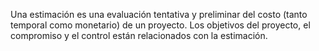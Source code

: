 Una estimación es una evaluación tentativa y preliminar del costo (tanto temporal como monetario) de un proyecto. Los objetivos del proyecto, el compromiso y el control están relacionados con la estimación.
